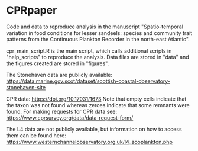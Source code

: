 # CPRpaper

Code and data to reproduce analysis in the manuscript "Spatio-temporal variation in food conditions for lesser sandeels: species and community trait patterns from the Continuous Plankton Recorder in the north-east Atlantic".

cpr_main_script.R is the main script, which calls additional scripts in "help_scripts" to reproduce the analysis. Data files are stored in "data" and the figures created are stored in "figures".

The Stonehaven data are publicly available: https://data.marine.gov.scot/dataset/scottish-coastal-observatory-stonehaven-site

CPR data: https://doi.org/10.17031/1673
Note that empty cells indicate that the taxon was not found whereas zeroes indicate that some remnants were found. 
For making requests for CPR data see: https://www.cprsurvey.org/data/data-request-form/

The L4 data are not publicly available, but information on how to access them can be found here:
https://www.westernchannelobservatory.org.uk/l4_zooplankton.php
